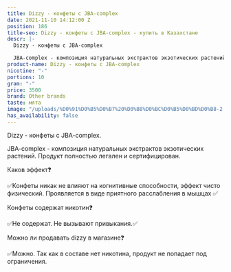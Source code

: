 ```yaml
---
title: Dizzy - конфеты с JBA-complex
date: 2021-11-10 14:12:00 Z
position: 186
title-seo: Dizzy - конфеты с JBA-complex - купить в Казахстане
descr: |-
  Dizzy - конфеты с JBA-complex

  JBA-complex - композиция натуральных экстрактов экзотических растений. Продукт полностью легален и сертифицирован.
product-name: Dizzy - конфеты с JBA-complex
nicotine: "-"
portions: 10
gram: "-"
price: 3500
brand: Other brands
taste: мята
image: "/uploads/%D0%91%D0%B5%D0%B7%20%D0%B8%D0%BC%D0%B5%D0%BD%D0%B8-2.png"
has_availability: false
---
```


Dizzy - конфеты с JBA-complex.

JBA-complex - композиция натуральных экстрактов экзотических растений. Продукт полностью легален и сертифицирован.

Каков эффект❓

✅Конфеты никак не влияют на когнитивные способности, эффект чисто физический.
Проявляется в виде приятного расслабления в мышцах ✅

Конфеты содержат никотин❓

✅Не содержат.
Не вызывают привыкания.✅

Можно ли продавать dizzy в магазине❓

✅Можно. Так как в составе нет никотина, продукт не попадает под ограничения.